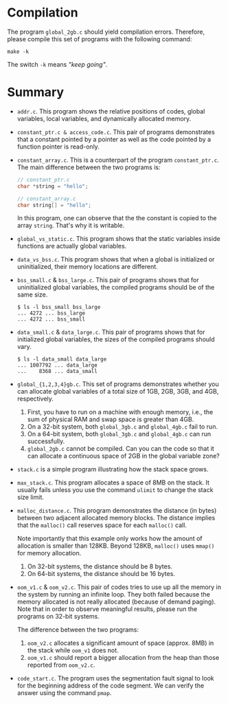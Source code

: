 # Compilation

The program `global_2gb.c` should yield compilation errors. Therefore, please compile this set of programs with the following command:

```
make -k
```

The switch `-k` means *"keep going"*.

# Summary

- `addr.c`.  This program shows the relative positions of codes, global variables, local variables, and dynamically allocated memory.

- `constant_ptr.c & access_code.c`. This pair of programs demonstrates that a constant pointed by a pointer as well as the code pointed by a function pointer is read-only.

- `constant_array.c`. This is a counterpart of the program `constant_ptr.c`. The main difference between the two programs is:

  ```c
  // constant_ptr.c
  char *string = "hello";

  // constant_array.c
  char string[] = "hello";
  ```

  In this program, one can observe that the the constant is copied to the array `string`. That's why it is writable.

- `global_vs_static.c`. This program shows that the static variables inside functions are actually global variables.

- `data_vs_bss.c`. This program shows that when a global is initialized or uninitialized, their memory locations are different.

- `bss_small.c` & `bss_large.c`. This pair of programs shows that for uninitialized global variables, the compiled programs should be of the same size.

  ```
  $ ls -l bss_small bss_large
  ... 4272 ... bss_large
  ... 4272 ... bss_small
  ```

- `data_small.c` & `data_large.c`. This pair of programs shows that for initialized global variables, the sizes of the compiled programs should vary.

  ```
  $ ls -l data_small data_large
  ... 1007792 ... data_large
  ...    8368 ... data_small
  ```

- `global_{1,2,3,4}gb.c`. This set of programs demonstrates whether you can allocate global variables of a total size of 1GB, 2GB, 3GB, and 4GB, respectively.

  1. First, you have to run on a machine with enough memory, i.e., the sum of physical RAM and swap space is greater than 4GB.
  2. On a 32-bit system, both `global_3gb.c` and `global_4gb.c` fail to run.
  3. On a 64-bit system, both `global_3gb.c` and `global_4gb.c` can run successfully.
  4. `global_2gb.c` cannot be compiled. Can you can the code so that it can allocate a continuous space of 2GB in the global variable zone?

- `stack.c` is a simple program illustrating how the stack space grows.

- `max_stack.c`. This program allocates a space of 8MB on the stack. It usually fails unless you use the command `ulimit` to change the stack size limit.

- `malloc_distance.c`. This program demonstrates the distance (in bytes) between two adjacent allocated memory blocks. The distance implies that the `malloc()` call reserves space for each `malloc()` call.

  Note importantly that this example only works how the amount of allocation is smaller than 128KB. Beyond 128KB, `malloc()` uses `mmap()` for memory allocation.

  1. On 32-bit systems, the distance should be 8 bytes.
  2. On 64-bit systems, the distance should be 16 bytes.

- `oom_v1.c` & `oom_v2.c`. This pair of codes tries to use up all the memory in the system by running an infinite loop. They both failed because the memory allocated is not really allocated (because of demand paging). Note that in order to observe meaningful results, please run the programs on 32-bit systems.

  The difference between the two programs:
  1. `oom_v2.c` allocates a significant amount of space (approx. 8MB) in the stack while `oom_v1` does not.
  2. `oom_v1.c` should report a bigger allocation from the heap than those reported from `oom_v2.c`.

- `code_start.c`. The program uses the segmentation fault signal to look for the beginning address of the code segment. We can verify the answer using the command `pmap`.
